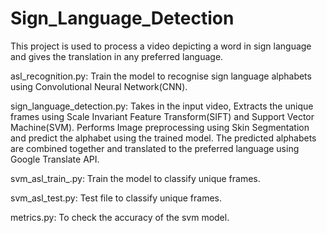 # Sign_Language_Detection
This project is used to process a video depicting a word in sign language and gives the translation in any preferred language.

asl_recognition.py:
Train the model to recognise sign language alphabets using Convolutional Neural Network(CNN).

sign_language_detection.py: 
Takes in the input video, Extracts the unique frames using Scale Invariant Feature Transform(SIFT) and Support Vector Machine(SVM).
Performs Image preprocessing using Skin Segmentation and predict the alphabet using the trained model.
The predicted alphabets are combined together and translated to the preferred language using Google Translate API.

svm_asl_train_.py:
Train the model to classify unique frames.

svm_asl_test.py:
Test file to classify unique frames.

metrics.py:
To check the accuracy of the svm model.




